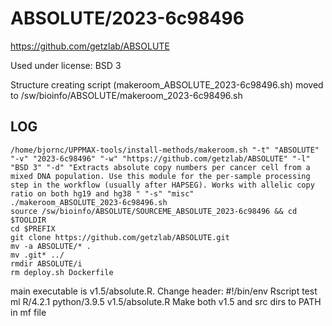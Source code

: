 ABSOLUTE/2023-6c98496
========================

<https://github.com/getzlab/ABSOLUTE>

Used under license:
BSD 3


Structure creating script (makeroom_ABSOLUTE_2023-6c98496.sh) moved to /sw/bioinfo/ABSOLUTE/makeroom_2023-6c98496.sh

LOG
---

    /home/bjornc/UPPMAX-tools/install-methods/makeroom.sh "-t" "ABSOLUTE" "-v" "2023-6c98496" "-w" "https://github.com/getzlab/ABSOLUTE" "-l" "BSD 3" "-d" "Extracts absolute copy numbers per cancer cell from a mixed DNA population. Use this module for the per-sample processing step in the workflow (usually after HAPSEG). Works with allelic copy ratio on both hg19 and hg38 " "-s" "misc"
    ./makeroom_ABSOLUTE_2023-6c98496.sh
    source /sw/bioinfo/ABSOLUTE/SOURCEME_ABSOLUTE_2023-6c98496 && cd $TOOLDIR
    cd $PREFIX
    git clone https://github.com/getzlab/ABSOLUTE.git
    mv -a ABSOLUTE/* .
    mv .git* ../
    rmdir ABSOLUTE/i
    rm deploy.sh Dockerfile
main executable is v1.5/absolute.R. Change header: #!/bin/env Rscript
test 
    ml R/4.2.1 python/3.9.5 
    v1.5/absolute.R
Make both v1.5 and src dirs to PATH in mf file

